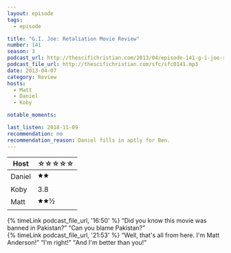 ```yaml
---
layout: episode
tags:
  - episode

title: "G.I. Joe: Retaliation Movie Review"
number: 141
season: 3
podcast_url: http://thescifichristian.com/2013/04/episode-141-g-i-joe-retaliation-movie-review/
podcast_file_url: http://thescifichristian.com/sfc/sfc0141.mp3
date: 2013-04-07
category: Review
hosts:
  - Matt
  - Daniel
  - Koby

notable_moments:

last_listen: 2018-11-09
recommendation: no
recommendation_reason: Daniel fills in aptly for Ben.
---
```

<table class="table is-striped rating">
  <thead>
    <tr>
      <th>Host</th>
      <th>☆☆☆☆☆</th>
    </tr>
  </thead>
  <tbody>
    <tr>
      <td>Daniel</td>
      <td>🟊🟊</td>
    </tr>
    <tr>
      <td>Koby</td>
      <td>3.8</td>
    </tr>
    <tr>
      <td>Matt</td>
      <td>🟊🟊½</td>
    </tr>
  </tbody>
</table>

<div class="quote">
  {% timeLink podcast_file_url, '16:50' %}
  <q class="matt">Did you know this movie was banned in Pakistan?</q>
  <q class="daniel">Can you blame Pakistan?</q>
</div>

<div class="quote">
  {% timeLink podcast_file_url, '21:53' %}
  <q class="matt">Well, that's all from here. I'm Matt Anderson!</q>
  <q class="daniel">I'm right!</q>
  <q class="koby">And I'm better than you!</q>
</div>